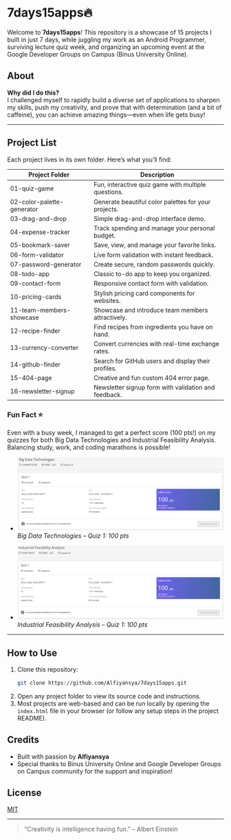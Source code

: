 # 7days15apps🔥

Welcome to **7days15apps**!
This repository is a showcase of 15 projects I built in just 7 days, while juggling my work as an Android Programmer, surviving lecture quiz week, and organizing an upcoming event at the Google Developer Groups on Campus (Binus University Online).


## About

**Why did I do this?**  
I challenged myself to rapidly build a diverse set of applications to sharpen my skills, push my creativity, and prove that with determination (and a bit of caffeine), you can achieve amazing things—even when life gets busy!

---
## Project List

Each project lives in its own folder. Here’s what you’ll find:

| Project Folder             | Description                                            |
|----------------------------|-------------------------------------------------------|
| 01-quiz-game               | Fun, interactive quiz game with multiple questions.   |
| 02-color-palette-generator | Generate beautiful color palettes for your projects.  |
| 03-drag-and-drop           | Simple drag-and-drop interface demo.                  |
| 04-expense-tracker         | Track spending and manage your personal budget.       |
| 05-bookmark-saver          | Save, view, and manage your favorite links.           |
| 06-form-validator          | Live form validation with instant feedback.           |
| 07-password-generator      | Create secure, random passwords quickly.              |
| 08-todo-app                | Classic to-do app to keep you organized.              |
| 09-contact-form            | Responsive contact form with validation.              |
| 10-pricing-cards           | Stylish pricing card components for websites.         |
| 11-team-members-showcase   | Showcase and introduce team members attractively.     |
| 12-recipe-finder           | Find recipes from ingredients you have on hand.       |
| 13-currency-converter      | Convert currencies with real-time exchange rates.     |
| 14-github-finder           | Search for GitHub users and display their profiles.   |
| 15-404-page                | Creative and fun custom 404 error page.               |
| 16-newsletter-signup       | Newsletter signup form with validation and feedback.  |

### Fun Fact ⭐

Even with a busy week, I managed to get a perfect score (100 pts!) on my quizzes for both Big Data Technologies and Industrial Feasibility Analysis. Balancing study, work, and coding marathons is possible!

- ![Big Data Tech Quiz](https://github.com/Alfiyansya/7days15apps/blob/main/images/big-data-quiz.png)
*Big Data Technologies – Quiz 1: 100 pts*

- ![Data Tech Quiz](https://github.com/Alfiyansya/7days15apps/blob/main/images/industrial-feasibility-analysis-quiz.png)
*Industrial Feasibility Analysis – Quiz 1: 100 pts*

---

## How to Use

1. Clone this repository:
   ```bash
   git clone https://github.com/Alfiyansya/7days15apps.git
   ```
2. Open any project folder to view its source code and instructions.
3. Most projects are web-based and can be run locally by opening the `index.html` file in your browser (or follow any setup steps in the project README).

## Credits

- Built with passion by **Alfiyansya**
- Special thanks to Binus University Online and Google Developer Groups on Campus community for the support and inspiration!

## License

[MIT](./LICENSE)

---

> “Creativity is intelligence having fun.” – Albert Einstein
